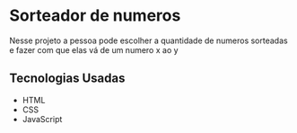 # Sorteador de numeros 
Nesse projeto a pessoa pode escolher a quantidade de numeros sorteadas e fazer com que elas vá de um numero x ao y


## Tecnologias Usadas
- HTML
- CSS
- JavaScript
